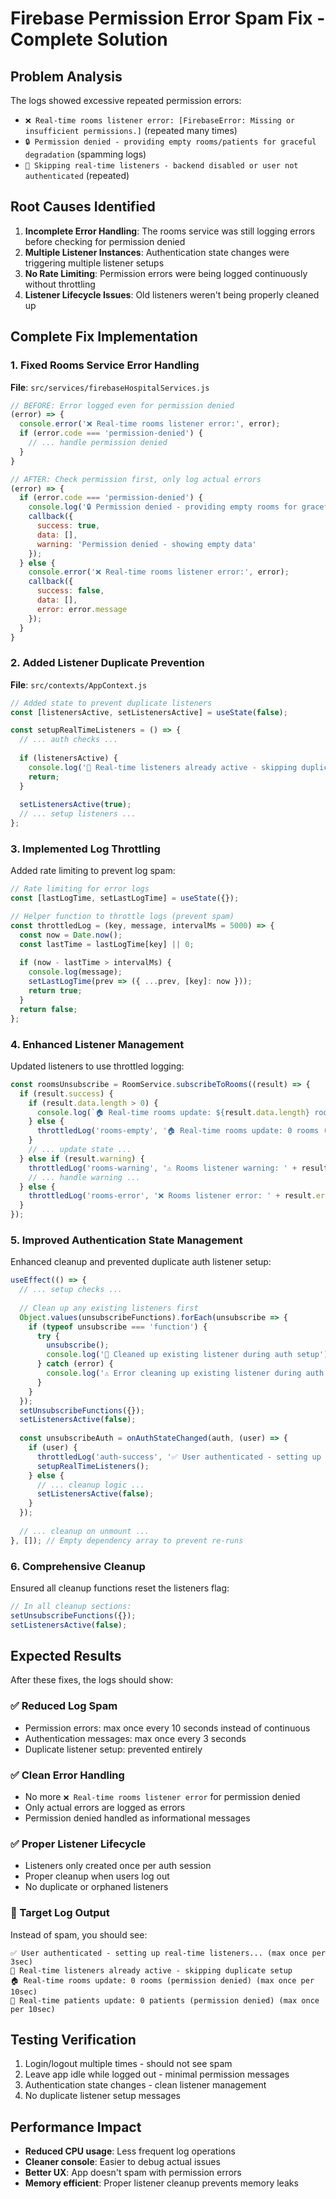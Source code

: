 # Firebase Permission Error Spam Fix - Complete Solution

## Problem Analysis
The logs showed excessive repeated permission errors:
- `❌ Real-time rooms listener error: [FirebaseError: Missing or insufficient permissions.]` (repeated many times)
- `🔒 Permission denied - providing empty rooms/patients for graceful degradation` (spamming logs)
- `🚫 Skipping real-time listeners - backend disabled or user not authenticated` (repeated)

## Root Causes Identified

1. **Incomplete Error Handling**: The rooms service was still logging errors before checking for permission denied
2. **Multiple Listener Instances**: Authentication state changes were triggering multiple listener setups
3. **No Rate Limiting**: Permission errors were being logged continuously without throttling
4. **Listener Lifecycle Issues**: Old listeners weren't being properly cleaned up

## Complete Fix Implementation

### 1. Fixed Rooms Service Error Handling
**File**: `src/services/firebaseHospitalServices.js`

```javascript
// BEFORE: Error logged even for permission denied
(error) => {
  console.error('❌ Real-time rooms listener error:', error);
  if (error.code === 'permission-denied') {
    // ... handle permission denied
  }
}

// AFTER: Check permission first, only log actual errors
(error) => {
  if (error.code === 'permission-denied') {
    console.log('🔒 Permission denied - providing empty rooms for graceful degradation');
    callback({
      success: true,
      data: [],
      warning: 'Permission denied - showing empty data'
    });
  } else {
    console.error('❌ Real-time rooms listener error:', error);
    callback({
      success: false,
      data: [],
      error: error.message
    });
  }
}
```

### 2. Added Listener Duplicate Prevention
**File**: `src/contexts/AppContext.js`

```javascript
// Added state to prevent duplicate listeners
const [listenersActive, setListenersActive] = useState(false);

const setupRealTimeListeners = () => {
  // ... auth checks ...
  
  if (listenersActive) {
    console.log('🔄 Real-time listeners already active - skipping duplicate setup');
    return;
  }
  
  setListenersActive(true);
  // ... setup listeners ...
};
```

### 3. Implemented Log Throttling
Added rate limiting to prevent log spam:

```javascript
// Rate limiting for error logs
const [lastLogTime, setLastLogTime] = useState({});

// Helper function to throttle logs (prevent spam)
const throttledLog = (key, message, intervalMs = 5000) => {
  const now = Date.now();
  const lastTime = lastLogTime[key] || 0;
  
  if (now - lastTime > intervalMs) {
    console.log(message);
    setLastLogTime(prev => ({ ...prev, [key]: now }));
    return true;
  }
  return false;
};
```

### 4. Enhanced Listener Management
Updated listeners to use throttled logging:

```javascript
const roomsUnsubscribe = RoomService.subscribeToRooms((result) => {
  if (result.success) {
    if (result.data.length > 0) {
      console.log(`🏠 Real-time rooms update: ${result.data.length} rooms`);
    } else {
      throttledLog('rooms-empty', '🏠 Real-time rooms update: 0 rooms (permission denied)', 10000);
    }
    // ... update state ...
  } else if (result.warning) {
    throttledLog('rooms-warning', '⚠️ Rooms listener warning: ' + result.warning, 10000);
    // ... handle warning ...
  } else {
    throttledLog('rooms-error', '❌ Rooms listener error: ' + result.error, 5000);
  }
});
```

### 5. Improved Authentication State Management
Enhanced cleanup and prevented duplicate auth listener setup:

```javascript
useEffect(() => {
  // ... setup checks ...
  
  // Clean up any existing listeners first
  Object.values(unsubscribeFunctions).forEach(unsubscribe => {
    if (typeof unsubscribe === 'function') {
      try {
        unsubscribe();
        console.log('🧹 Cleaned up existing listener during auth setup');
      } catch (error) {
        console.log('⚠️ Error cleaning up existing listener during auth setup:', error.message);
      }
    }
  });
  setUnsubscribeFunctions({});
  setListenersActive(false);
  
  const unsubscribeAuth = onAuthStateChanged(auth, (user) => {
    if (user) {
      throttledLog('auth-success', '✅ User authenticated - setting up real-time listeners...', 3000);
      setupRealTimeListeners();
    } else {
      // ... cleanup logic ...
      setListenersActive(false);
    }
  });
  
  // ... cleanup on unmount ...
}, []); // Empty dependency array to prevent re-runs
```

### 6. Comprehensive Cleanup
Ensured all cleanup functions reset the listeners flag:

```javascript
// In all cleanup sections:
setUnsubscribeFunctions({});
setListenersActive(false);
```

## Expected Results

After these fixes, the logs should show:

### ✅ Reduced Log Spam
- Permission errors: max once every 10 seconds instead of continuous
- Authentication messages: max once every 3 seconds
- Duplicate listener setup: prevented entirely

### ✅ Clean Error Handling
- No more `❌ Real-time rooms listener error` for permission denied
- Only actual errors are logged as errors
- Permission denied handled as informational messages

### ✅ Proper Listener Lifecycle
- Listeners only created once per auth session
- Proper cleanup when users log out
- No duplicate or orphaned listeners

### 🎯 Target Log Output
Instead of spam, you should see:
```
✅ User authenticated - setting up real-time listeners... (max once per 3sec)
🔄 Real-time listeners already active - skipping duplicate setup
🏠 Real-time rooms update: 0 rooms (permission denied) (max once per 10sec)
👥 Real-time patients update: 0 patients (permission denied) (max once per 10sec)
```

## Testing Verification
1. Login/logout multiple times - should not see spam
2. Leave app idle while logged out - minimal permission messages
3. Authentication state changes - clean listener management
4. No duplicate listener setup messages

## Performance Impact
- **Reduced CPU usage**: Less frequent log operations
- **Cleaner console**: Easier to debug actual issues  
- **Better UX**: App doesn't spam with permission errors
- **Memory efficient**: Proper listener cleanup prevents memory leaks